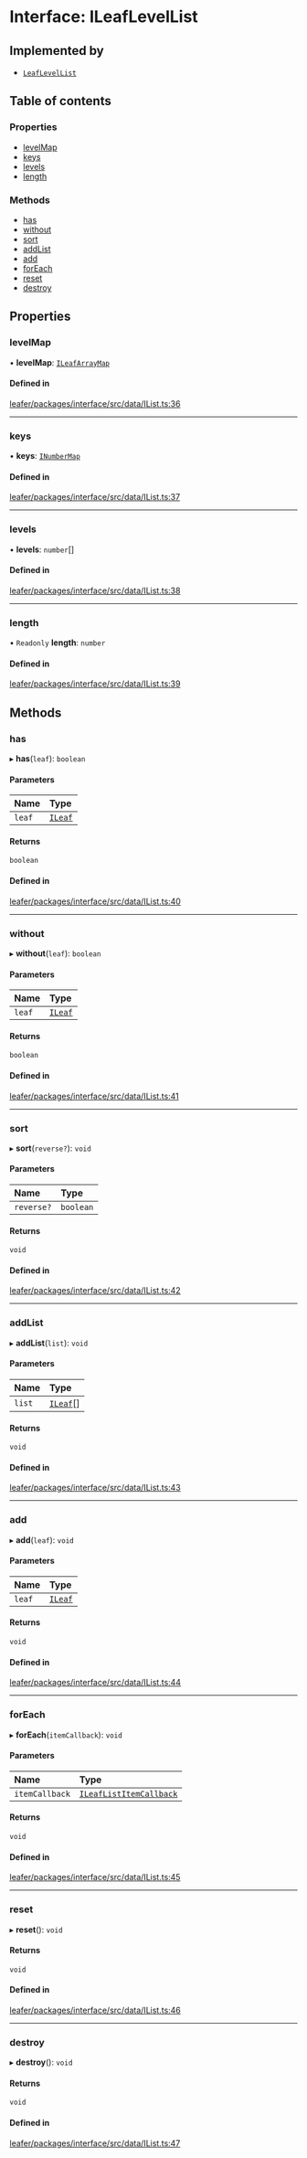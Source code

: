 # Interface: ILeafLevelList

## Implemented by

- [`LeafLevelList`](../classes/LeafLevelList.md)

## Table of contents

### Properties

- [levelMap](ILeafLevelList.md#levelmap)
- [keys](ILeafLevelList.md#keys)
- [levels](ILeafLevelList.md#levels)
- [length](ILeafLevelList.md#length)

### Methods

- [has](ILeafLevelList.md#has)
- [without](ILeafLevelList.md#without)
- [sort](ILeafLevelList.md#sort)
- [addList](ILeafLevelList.md#addlist)
- [add](ILeafLevelList.md#add)
- [forEach](ILeafLevelList.md#foreach)
- [reset](ILeafLevelList.md#reset)
- [destroy](ILeafLevelList.md#destroy)

## Properties

### levelMap

• **levelMap**: [`ILeafArrayMap`](ILeafArrayMap.md)

#### Defined in

[leafer/packages/interface/src/data/IList.ts:36](https://github.com/leaferjs/leafer/blob/fd13609/packages/interface/src/data/IList.ts#L36)

___

### keys

• **keys**: [`INumberMap`](INumberMap.md)

#### Defined in

[leafer/packages/interface/src/data/IList.ts:37](https://github.com/leaferjs/leafer/blob/fd13609/packages/interface/src/data/IList.ts#L37)

___

### levels

• **levels**: `number`[]

#### Defined in

[leafer/packages/interface/src/data/IList.ts:38](https://github.com/leaferjs/leafer/blob/fd13609/packages/interface/src/data/IList.ts#L38)

___

### length

• `Readonly` **length**: `number`

#### Defined in

[leafer/packages/interface/src/data/IList.ts:39](https://github.com/leaferjs/leafer/blob/fd13609/packages/interface/src/data/IList.ts#L39)

## Methods

### has

▸ **has**(`leaf`): `boolean`

#### Parameters

| Name | Type |
| :------ | :------ |
| `leaf` | [`ILeaf`](ILeaf.md) |

#### Returns

`boolean`

#### Defined in

[leafer/packages/interface/src/data/IList.ts:40](https://github.com/leaferjs/leafer/blob/fd13609/packages/interface/src/data/IList.ts#L40)

___

### without

▸ **without**(`leaf`): `boolean`

#### Parameters

| Name | Type |
| :------ | :------ |
| `leaf` | [`ILeaf`](ILeaf.md) |

#### Returns

`boolean`

#### Defined in

[leafer/packages/interface/src/data/IList.ts:41](https://github.com/leaferjs/leafer/blob/fd13609/packages/interface/src/data/IList.ts#L41)

___

### sort

▸ **sort**(`reverse?`): `void`

#### Parameters

| Name | Type |
| :------ | :------ |
| `reverse?` | `boolean` |

#### Returns

`void`

#### Defined in

[leafer/packages/interface/src/data/IList.ts:42](https://github.com/leaferjs/leafer/blob/fd13609/packages/interface/src/data/IList.ts#L42)

___

### addList

▸ **addList**(`list`): `void`

#### Parameters

| Name | Type |
| :------ | :------ |
| `list` | [`ILeaf`](ILeaf.md)[] |

#### Returns

`void`

#### Defined in

[leafer/packages/interface/src/data/IList.ts:43](https://github.com/leaferjs/leafer/blob/fd13609/packages/interface/src/data/IList.ts#L43)

___

### add

▸ **add**(`leaf`): `void`

#### Parameters

| Name | Type |
| :------ | :------ |
| `leaf` | [`ILeaf`](ILeaf.md) |

#### Returns

`void`

#### Defined in

[leafer/packages/interface/src/data/IList.ts:44](https://github.com/leaferjs/leafer/blob/fd13609/packages/interface/src/data/IList.ts#L44)

___

### forEach

▸ **forEach**(`itemCallback`): `void`

#### Parameters

| Name | Type |
| :------ | :------ |
| `itemCallback` | [`ILeafListItemCallback`](../modules.md#ileaflistitemcallback) |

#### Returns

`void`

#### Defined in

[leafer/packages/interface/src/data/IList.ts:45](https://github.com/leaferjs/leafer/blob/fd13609/packages/interface/src/data/IList.ts#L45)

___

### reset

▸ **reset**(): `void`

#### Returns

`void`

#### Defined in

[leafer/packages/interface/src/data/IList.ts:46](https://github.com/leaferjs/leafer/blob/fd13609/packages/interface/src/data/IList.ts#L46)

___

### destroy

▸ **destroy**(): `void`

#### Returns

`void`

#### Defined in

[leafer/packages/interface/src/data/IList.ts:47](https://github.com/leaferjs/leafer/blob/fd13609/packages/interface/src/data/IList.ts#L47)
